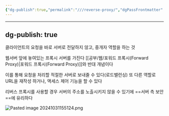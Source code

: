 ```yaml
---
{"dg-publish":true,"permalink":"///reverse-proxy/","dgPassFrontmatter":true}
---
```



---
dg-publish: true
---
클라이언트의 요청을 바로 서버로 전달하지 않고, 중개자 역할을 하는 것

웹서버 앞에 놓여있는 프록시 서버를 가진다
[[공부/웹/포워드 프록시(Forward Proxy)\|포워드 프록시(Forward Proxy)]]와 반대 개념이다

이를 통해 요청을 처리할 적절한 서버로 보내줄 수 있다(로드밸런싱)
또 다른 역할로 URL을 재작성 하거나, 액세스 제어 기능을 할 수 있다

리버스 프록시를 사용할 경우 서버의 주소를 노출시키지 않을 수 있기에 ==서버 측 보안==에 유리하다

![Pasted image 20241031155124.png](/img/user/%EC%B2%A8%EB%B6%80%ED%8C%8C%EC%9D%BC/Pasted%20image%2020241031155124.png)